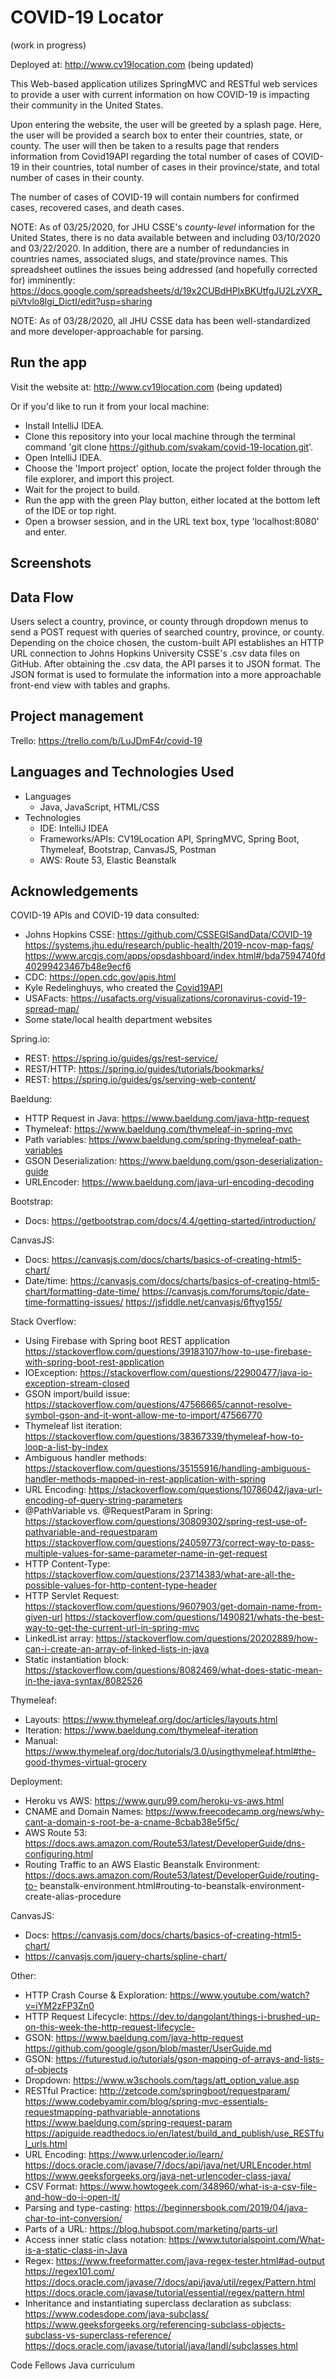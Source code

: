 # COVID-19 Locator

(work in progress)

Deployed at: http://www.cv19location.com (being updated)

This Web-based application utilizes SpringMVC and RESTful web services to provide a user with current 
information on how COVID-19 is impacting their community in the United States.

Upon entering the website, the user will be greeted by a splash page. Here, the user will be provided a search box to enter their countries, state, or county. 
The user will then be taken to a results page that renders information from Covid19API regarding the total number of cases of COVID-19 in their countries, 
total number of cases in their province/state, and total number of cases in their county. 

The number of cases of COVID-19 will contain numbers for confirmed cases, recovered cases, and death cases. 

NOTE: As of 03/25/2020, for JHU CSSE's _county-level_ information for the United States, there is no data available between and including 03/10/2020 and 03/22/2020. In addition,
there are a number of redundancies in countries names, associated slugs, and state/province names. This spreadsheet outlines the issues being addressed (and hopefully corrected for)
imminently: https://docs.google.com/spreadsheets/d/19x2CUBdHPlxBKUtfgJU2LzVXR_piVtvlo8lgi_DictI/edit?usp=sharing

NOTE: As of 03/28/2020, all JHU CSSE data has been well-standardized and more developer-approachable for parsing. 

## Run the app
Visit the website at: http://www.cv19location.com (being updated)

Or if you'd like to run it from your local machine: 
- Install IntelliJ IDEA. 
- Clone this repository into your local machine through the terminal command 'git clone https://github.com/svakam/covid-19-location.git'. 
- Open IntelliJ IDEA. 
- Choose the 'Import project' option, locate the project folder through the file explorer, and import this project. 
- Wait for the project to build. 
- Run the app with the green Play button, either located at the bottom left of the IDE or top right. 
- Open a browser session, and in the URL text box, type 'localhost:8080' and enter. 

## Screenshots

## Data Flow
Users select a country, province, or county through dropdown menus to send a POST request with queries of searched country, province, or county. Depending on the choice 
chosen, the custom-built API establishes an HTTP URL connection to Johns Hopkins University CSSE's .csv data files on GitHub. After obtaining the .csv data, the API 
parses it to JSON format. The JSON format is used to formulate the information into a more approachable front-end view with tables and graphs. 

## Project management
Trello: https://trello.com/b/LuJDmF4r/covid-19

## Languages and Technologies Used
- Languages
  - Java, JavaScript, HTML/CSS
- Technologies
  - IDE: IntelliJ IDEA
  - Frameworks/APIs: CV19Location API, SpringMVC, Spring Boot, Thymeleaf, Bootstrap, CanvasJS, Postman
  - AWS: Route 53, Elastic Beanstalk

## Acknowledgements
COVID-19 APIs and COVID-19 data consulted:
- Johns Hopkins CSSE: https://github.com/CSSEGISandData/COVID-19 https://systems.jhu.edu/research/public-health/2019-ncov-map-faqs/ https://www.arcgis.com/apps/opsdashboard/index.html#/bda7594740fd40299423467b48e9ecf6
- CDC: https://open.cdc.gov/apis.html
- Kyle Redelinghuys, who created the [Covid19API](https://covid19api.com/#details)
- USAFacts: https://usafacts.org/visualizations/coronavirus-covid-19-spread-map/
- Some state/local health department websites


Spring.io:
- REST: https://spring.io/guides/gs/rest-service/
- REST/HTTP: https://spring.io/guides/tutorials/bookmarks/
- REST: https://spring.io/guides/gs/serving-web-content/


Baeldung:
- HTTP Request in Java: https://www.baeldung.com/java-http-request
- Thymeleaf: https://www.baeldung.com/thymeleaf-in-spring-mvc
- Path variables: https://www.baeldung.com/spring-thymeleaf-path-variables
- GSON Deserialization: https://www.baeldung.com/gson-deserialization-guide
- URLEncoder: https://www.baeldung.com/java-url-encoding-decoding


Bootstrap: 
- Docs: https://getbootstrap.com/docs/4.4/getting-started/introduction/


CanvasJS:
- Docs: https://canvasjs.com/docs/charts/basics-of-creating-html5-chart/
- Date/time: https://canvasjs.com/docs/charts/basics-of-creating-html5-chart/formatting-date-time/ https://canvasjs.com/forums/topic/date-time-formatting-issues/ 
https://jsfiddle.net/canvasjs/6ftyg155/


Stack Overflow:
- Using Firebase with Spring boot REST application https://stackoverflow.com/questions/39183107/how-to-use-firebase-with-spring-boot-rest-application
- IOException: https://stackoverflow.com/questions/22900477/java-io-exception-stream-closed
- GSON import/build issue: https://stackoverflow.com/questions/47566665/cannot-resolve-symbol-gson-and-it-wont-allow-me-to-import/47566770
- Thymeleaf list iteration: https://stackoverflow.com/questions/38367339/thymeleaf-how-to-loop-a-list-by-index
- Ambiguous handler methods: https://stackoverflow.com/questions/35155916/handling-ambiguous-handler-methods-mapped-in-rest-application-with-spring
- URL Encoding: https://stackoverflow.com/questions/10786042/java-url-encoding-of-query-string-parameters
- @PathVariable vs. @RequestParam in Spring: https://stackoverflow.com/questions/30809302/spring-rest-use-of-pathvariable-and-requestparam 
https://stackoverflow.com/questions/24059773/correct-way-to-pass-multiple-values-for-same-parameter-name-in-get-request
- HTTP Content-Type: https://stackoverflow.com/questions/23714383/what-are-all-the-possible-values-for-http-content-type-header
- HTTP Servlet Request: https://stackoverflow.com/questions/9607903/get-domain-name-from-given-url 
https://stackoverflow.com/questions/1490821/whats-the-best-way-to-get-the-current-url-in-spring-mvc
- LinkedList array: https://stackoverflow.com/questions/20202889/how-can-i-create-an-array-of-linked-lists-in-java
- Static instantiation block: https://stackoverflow.com/questions/8082469/what-does-static-mean-in-the-java-syntax/8082526


Thymeleaf: 
- Layouts: https://www.thymeleaf.org/doc/articles/layouts.html
- Iteration: https://www.baeldung.com/thymeleaf-iteration
- Manual: https://www.thymeleaf.org/doc/tutorials/3.0/usingthymeleaf.html#the-good-thymes-virtual-grocery


Deployment: 
- Heroku vs AWS: https://www.guru99.com/heroku-vs-aws.html
- CNAME and Domain Names: https://www.freecodecamp.org/news/why-cant-a-domain-s-root-be-a-cname-8cbab38e5f5c/
- AWS Route 53: https://docs.aws.amazon.com/Route53/latest/DeveloperGuide/dns-configuring.html
- Routing Traffic to an AWS Elastic Beanstalk Environment: https://docs.aws.amazon.com/Route53/latest/DeveloperGuide/routing-to-
beanstalk-environment.html#routing-to-beanstalk-environment-create-alias-procedure


CanvasJS:
- Docs: https://canvasjs.com/docs/charts/basics-of-creating-html5-chart/
- https://canvasjs.com/jquery-charts/spline-chart/


Other:
- HTTP Crash Course & Exploration: https://www.youtube.com/watch?v=iYM2zFP3Zn0
- HTTP Request Lifecycle: https://dev.to/dangolant/things-i-brushed-up-on-this-week-the-http-request-lifecycle-
- GSON: https://www.baeldung.com/java-http-request https://github.com/google/gson/blob/master/UserGuide.md
- GSON: https://futurestud.io/tutorials/gson-mapping-of-arrays-and-lists-of-objects
- Dropdown: https://www.w3schools.com/tags/att_option_value.asp
- RESTful Practice: http://zetcode.com/springboot/requestparam/ https://www.codebyamir.com/blog/spring-mvc-essentials-requestmapping-pathvariable-annotations 
https://www.baeldung.com/spring-request-param https://apiguide.readthedocs.io/en/latest/build_and_publish/use_RESTful_urls.html
- URL Encoding: https://www.urlencoder.io/learn/ https://docs.oracle.com/javase/7/docs/api/java/net/URLEncoder.html 
https://www.geeksforgeeks.org/java-net-urlencoder-class-java/
- CSV Format: https://www.howtogeek.com/348960/what-is-a-csv-file-and-how-do-i-open-it/
- Parsing and type-casting: https://beginnersbook.com/2019/04/java-char-to-int-conversion/
- Parts of a URL: https://blog.hubspot.com/marketing/parts-url
- Access inner static class notation: https://www.tutorialspoint.com/What-is-a-static-class-in-Java
- Regex: https://www.freeformatter.com/java-regex-tester.html#ad-output 
https://regex101.com/ https://docs.oracle.com/javase/7/docs/api/java/util/regex/Pattern.html https://docs.oracle.com/javase/tutorial/essential/regex/pattern.html
- Inheritance and instantiating superclass declaration as subclass: https://www.codesdope.com/java-subclass/ https://www.geeksforgeeks.org/referencing-subclass-objects-subclass-vs-superclass-reference/
https://docs.oracle.com/javase/tutorial/java/IandI/subclasses.html


Code Fellows Java curriculum